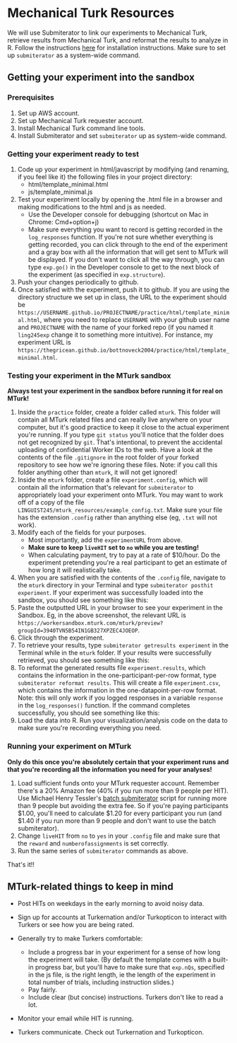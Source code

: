 # Mechanical Turk Resources

We will use Submiterator to link our experiments to Mechanical Turk, retrieve results from Mechanical Turk, and reformat the results to analyze in R. Follow the instructions [here](https://github.com/erindb/Submiterator) for installation instructions. Make sure to set up `submiterator` as a system-wide command.

## Getting your experiment into the sandbox

### Prerequisites

1. Set up AWS account.
2. Set up Mechanical Turk requester account.
3. Install Mechanical Turk command line tools.
4. Install Submiterator and set `submiterator` up as system-wide command.

### Getting your experiment ready to test

1. Code up your experiment in html/javascript by modifying (and renaming, if you feel like it) the following files in your project directory:
	- html/template_minimal.html
	- js/template_minimal.js
2. Test your experiment locally by opening the .html file in a browser and making modifications to the html and js as needed. 
	- Use the Developer console for debugging (shortcut on Mac in Chrome: Cmd+option+j)
	- Make sure everything you want to record is getting recorded in the `log_responses` function. If you're not sure whether everything is getting recorded, you can click through to the end of the experiment and a gray box with all the information that will get sent to MTurk will be displayed. If you don't want to click all the way through, you can type `exp.go()` in the Developer console to get to the next block of the experiment (as specified in `exp.structure`).
3. Push your changes periodically to github.
4. Once satisfied with the experiment, push it to github. If you are using the directory structure we set up in class, the URL to the experiment should be `https://USERNAME.github.io/PROJECTNAME/practice/html/template_minimal.html`, where you need to replace `USERNAME` with your github user name and `PROJECTNAME` with the name of your forked repo (if you named it `ling245exp` change it to something more intuitive). For instance, my experiment URL is `https://thegricean.github.io/bottnoveck2004/practice/html/template_minimal.html`.

### Testing your experiment in the MTurk sandbox

**Always test your experiment in the sandbox before running it for real on MTurk!**

1. Inside the `practice` folder, create a folder called `mturk`. This folder will contain all MTurk related files and can really live anywhere on your computer, but it's good practice to keep it close to the actual experiment you're running. If you type `git status` you'll notice that the folder does not get recognized by `git`. That's intentional, to prevent the accidental uploading of confidential Worker IDs to the web. Have a look at the contents of the file `.gitignore` in the root folder of your forked repository to see how we're ignoring these files. Note: if you call this folder anything other than `mturk`, it will not get ignored!
2. Inside the `mturk` folder, create a file `experiment.config`, which will contain all the information that's relevant for `submiterator` to appropriately load your experiment onto MTurk. You may want to work off of a copy of the file `LINGUIST245/mturk_resources/example_config.txt`. Make sure your file has the extension `.config` rather than anything else (eg, `.txt` will not work).
3. Modify each of the fields for your purposes. 
	- Most importantly, add the `experimentURL` from above.
	- **Make sure to keep `liveHIT` set to `no` while you are testing!**
	- When calculating payment, try to pay at a rate of $10/hour. Do the experiment pretending you're a real participant to get an estimate of how long it will realistically take.
4. When you are satisfied with the contents of the `.config` file, navigate to the `mturk` directory in your Terminal and type `submiterator posthit experiment`. If your experiment was successfully loaded into the sandbox, you should see something like this:
[](successfulhitpost.png)
5. Paste the outputted URL in your browser to see your experiment in the Sandbox. Eg, in the above screenshot, the relevant URL is `https://workersandbox.mturk.com/mturk/preview?groupId=3940TVN5B54IN1GB327XPZEC4JOEOP`.
6. Click through the experiment.
7. To retrieve your results, type `submiterator getresults experiment` in the Terminal while in the `mturk` folder. If your results were successfully retrieved, you should see something like this:
[](successfulhitretrieval.png)
8. To reformat the generated results file `experiment.results`, which contains the information in the one-participant-per-row format, type `submiterator reformat results`. This will create a file `experiment.csv`, which contains the information in the one-datapoint-per-row format. Note: this will only work if you logged responses in a variable `response` in the `log_responses()` function. If the command completes successfully, you should see something like this:
[](successfulreformat.png)
9. Load the data into R. Run your visualization/analysis code on the data to make sure you're recording everything you need.

### Running your experiment on MTurk

**Only do this once you're absolutely certain that your experiment runs and that you're recording all the information you need for your analyses!**

1. Load sufficient funds onto your MTurk requester account. Remember there's a 20% Amazon fee (40% if you run more than 9 people per HIT). Use Michael Henry Tessler's [batch submiterator](https://github.com/mhtess/submiterator-batch) script for running more than 9 people but avoiding the extra fee. So if you're paying participants $1.00, you'll need to calculate $1.20 for every participant you run (and $1.40 if you run more than 9 people and don't want to use the batch submiterator).
2. Change `liveHIT` from `no` to `yes` in your `.config` file and make sure that the `reward` and `numberofassignments` is set correctly.
3. Run the same series of `submiterator` commands as above.

That's it!!


## MTurk-related things to keep in mind

- Post HITs on weekdays in the early morning to avoid noisy data.
- Sign up for accounts at Turkernation and/or Turkopticon to interact with Turkers or see how you are being rated.
- Generally try to make Turkers comfortable:
	- Include a progress bar in your experiment for a sense of how long the experiment will take. (By default the template comes with a built-in progress bar, but you'll have to make sure that `exp.nQs`, specified in the js file, is the right length, ie the length of the experiment in total number of trials, including instruction slides.)
	- Pay fairly.
	- Include clear (but concise) instructions. Turkers don't like to read a lot. 
	



















- Monitor your email while HIT is running.
- Turkers communicate. Check out Turkernation and Turkopticon.